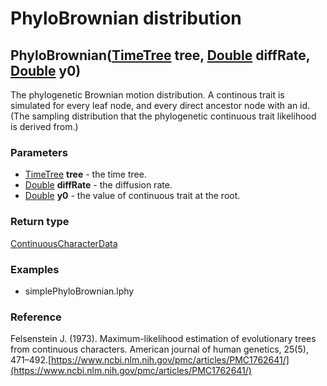 PhyloBrownian distribution
==========================
PhyloBrownian([TimeTree](../types/TimeTree.md) **tree**, [Double](../types/Double.md) **diffRate**, [Double](../types/Double.md) **y0**)
----------------------------------------------------------------------------------------------------------------------------------------

The phylogenetic Brownian motion distribution. A continous trait is simulated for every leaf node, and every direct ancestor node with an id.(The sampling distribution that the phylogenetic continuous trait likelihood is derived from.)

### Parameters

- [TimeTree](../types/TimeTree.md) **tree** - the time tree.
- [Double](../types/Double.md) **diffRate** - the diffusion rate.
- [Double](../types/Double.md) **y0** - the value of continuous trait at the root.

### Return type

[ContinuousCharacterData](../types/ContinuousCharacterData.md)


### Examples

- simplePhyloBrownian.lphy

### Reference

Felsenstein J. (1973). Maximum-likelihood estimation of evolutionary trees from continuous characters. American journal of human genetics, 25(5), 471–492.[https://www.ncbi.nlm.nih.gov/pmc/articles/PMC1762641/](https://www.ncbi.nlm.nih.gov/pmc/articles/PMC1762641/)

